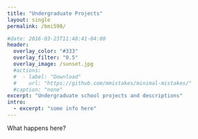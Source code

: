 ```yaml
---
title: "Undergraduate Projects"
layout: single
permalink: /bmi598/

#date: 2016-03-23T11:48:41-04:00
header:
  overlay_color: "#333"
  overlay_filter: "0.5"
  overlay_image: /sunset.jpg
  #actions:
  #  - label: "Download"
  #    url: "https://github.com/mmistakes/minimal-mistakes/"
  #caption: "none"
excerpt: "Undergraduate school projects and descriptions"
intro: 
  - excerpt: "some info here"     
---
```


What happens here? 

